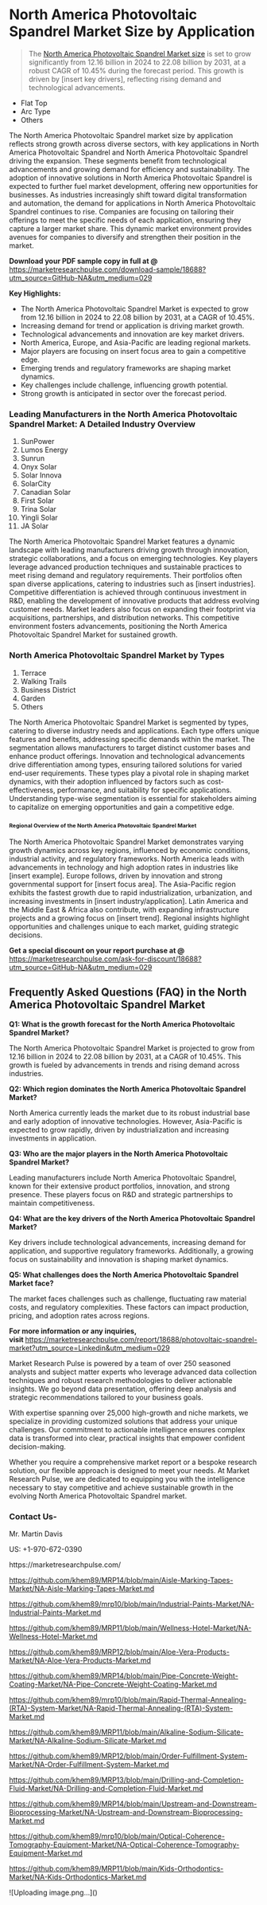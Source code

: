 <h1>North America Photovoltaic Spandrel Market&nbsp;Size by Application</h1><blockquote><p>The <a href="https://marketresearchpulse.com/download-sample/18688?utm_source=GitHub-NA&amp;utm_medium=029">North America Photovoltaic Spandrel Market size</a> is set to grow significantly from 12.16 billion in 2024 to 22.08 billion by 2031, at a robust CAGR of 10.45% during the forecast period. This growth is driven by [insert key drivers], reflecting rising demand and technological advancements.</p></blockquote><ul><li>Flat Top<li> Arc Type<li> Others</li></ul><p>The North America Photovoltaic Spandrel market size by application reflects strong growth across diverse sectors, with key applications in North America Photovoltaic Spandrel and North America Photovoltaic Spandrel driving the expansion. These segments benefit from technological advancements and growing demand for efficiency and sustainability. The adoption of innovative solutions in North America Photovoltaic Spandrel is expected to further fuel market development, offering new opportunities for businesses. As industries increasingly shift toward digital transformation and automation, the demand for applications in North America Photovoltaic Spandrel continues to rise. Companies are focusing on tailoring their offerings to meet the specific needs of each application, ensuring they capture a larger market share. This dynamic market environment provides avenues for companies to diversify and strengthen their position in the market.</p><p><strong>Download your PDF sample copy in full at @ </strong><a href="https://marketresearchpulse.com/download-sample/18688?utm_source=GitHub-NA&amp;utm_medium=029">https://marketresearchpulse.com/download-sample/18688?utm_source=GitHub-NA&amp;utm_medium=029</a></p><p><strong>Key Highlights: </strong></p><ul><li>The North America Photovoltaic Spandrel Market is expected to grow from 12.16 billion in 2024 to 22.08 billion by 2031, at a CAGR of 10.45%.</li><li>Increasing demand for trend or application is driving market growth.</li><li>Technological advancements and innovation are key market drivers.</li><li>North America, Europe, and Asia-Pacific are leading regional markets.</li><li>Major players are focusing on insert focus area to gain a competitive edge.</li><li>Emerging trends and regulatory frameworks are shaping market dynamics.</li><li>Key challenges include challenge, influencing growth potential.</li><li>Strong growth is anticipated in sector over the forecast period.</li></ul><h3>Leading Manufacturers in the North America Photovoltaic Spandrel Market: A Detailed Industry Overview</h3><ol><li>SunPower</li><li>Lumos Energy</li><li>Sunrun</li><li>Onyx Solar</li><li>Solar Innova</li><li>SolarCity</li><li>Canadian Solar</li><li>First Solar</li><li>Trina Solar</li><li>Yingli Solar</li><li>JA Solar</li></ol><div class="flex max-w-full flex-col flex-grow"><div class="min-h-8 text-message flex w-full flex-col items-end gap-2 whitespace-normal break-words [.text-message+&amp;]:mt-5" dir="auto" data-message-author-role="assistant" data-message-id="fd8432e4-4910-450d-b182-61b7bfb0a01f" data-message-model-slug="gpt-4o"><div class="flex w-full flex-col gap-1 empty:hidden first:pt-[3px]"><div class="markdown prose w-full break-words dark:prose-invert light"><p>The North America Photovoltaic Spandrel Market features a dynamic landscape with leading manufacturers driving growth through innovation, strategic collaborations, and a focus on emerging technologies. Key players leverage advanced production techniques and sustainable practices to meet rising demand and regulatory requirements. Their portfolios often span diverse applications, catering to industries such as [insert industries]. Competitive differentiation is achieved through continuous investment in R&amp;D, enabling the development of innovative products that address evolving customer needs. Market leaders also focus on expanding their footprint via acquisitions, partnerships, and distribution networks. This competitive environment fosters advancements, positioning the North America Photovoltaic Spandrel Market for sustained growth.</p></div></div></div></div><h3>North America Photovoltaic Spandrel Market by Types</h3><ol><li>Terrace<li> Walking Trails<li> Business District<li> Garden<li> Others</li></ol><div class="flex max-w-full flex-col flex-grow"><div class="min-h-8 text-message flex w-full flex-col items-end gap-2 whitespace-normal break-words [.text-message+&amp;]:mt-5" dir="auto" data-message-author-role="assistant" data-message-id="084470be-0bb7-4664-bddf-5156b4f41249" data-message-model-slug="gpt-4o-mini"><div class="flex w-full flex-col gap-1 empty:hidden first:pt-[3px]"><div class="markdown prose w-full break-words dark:prose-invert light"><p>The North America Photovoltaic Spandrel Market is segmented by types, catering to diverse industry needs and applications. Each type offers unique features and benefits, addressing specific demands within the market. The segmentation allows manufacturers to target distinct customer bases and enhance product offerings. Innovation and technological advancements drive differentiation among types, ensuring tailored solutions for varied end-user requirements. These types play a pivotal role in shaping market dynamics, with their adoption influenced by factors such as cost-effectiveness, performance, and suitability for specific applications. Understanding type-wise segmentation is essential for stakeholders aiming to capitalize on emerging opportunities and gain a competitive edge.</p></div></div></div></div><h3><span style="font-size: 11px;">Regional Overview of the North America Photovoltaic Spandrel Market</span></h3><div class="flex max-w-full flex-col flex-grow"><div class="min-h-8 text-message flex w-full flex-col items-end gap-2 whitespace-normal break-words [.text-message+&amp;]:mt-5" dir="auto" data-message-author-role="assistant" data-message-id="e9038762-ce64-4e30-91c9-9bd413514231" data-message-model-slug="gpt-4o-mini"><div class="flex w-full flex-col gap-1 empty:hidden first:pt-[3px]"><div class="markdown prose w-full break-words dark:prose-invert light"><p>The North America Photovoltaic Spandrel Market demonstrates varying growth dynamics across key regions, influenced by economic conditions, industrial activity, and regulatory frameworks. North America leads with advancements in technology and high adoption rates in industries like [insert example]. Europe follows, driven by innovation and strong governmental support for [insert focus area]. The Asia-Pacific region exhibits the fastest growth due to rapid industrialization, urbanization, and increasing investments in [insert industry/application]. Latin America and the Middle East &amp; Africa also contribute, with expanding infrastructure projects and a growing focus on [insert trend]. Regional insights highlight opportunities and challenges unique to each market, guiding strategic decisions.</p></div></div></div></div><p><strong>Get a special discount on your report purchase at @ </strong><a href="https://marketresearchpulse.com/ask-for-discount/18688?utm_source=GitHub-NA&amp;utm_medium=029">https://marketresearchpulse.com/ask-for-discount/18688?utm_source=GitHub-NA&amp;utm_medium=029</a></p><h2>Frequently Asked Questions (FAQ) in the North America Photovoltaic Spandrel Market</h2><p><strong>Q1: What is the growth forecast for the North America Photovoltaic Spandrel Market?</strong></p><p>The North America Photovoltaic Spandrel Market is projected to grow from 12.16 billion in 2024 to 22.08 billion by 2031, at a CAGR of 10.45%. This growth is fueled by advancements in trends and rising demand across industries.</p><p><strong>Q2: Which region dominates the North America Photovoltaic Spandrel Market?</strong></p><p>North America currently leads the market due to its robust industrial base and early adoption of innovative technologies. However, Asia-Pacific is expected to grow rapidly, driven by industrialization and increasing investments in application.</p><p><strong>Q3: Who are the major players in the North America Photovoltaic Spandrel Market?</strong></p><p>Leading manufacturers include North America Photovoltaic Spandrel, known for their extensive product portfolios, innovation, and strong presence. These players focus on R&amp;D and strategic partnerships to maintain competitiveness.</p><p><strong>Q4: What are the key drivers of the North America Photovoltaic Spandrel Market?</strong></p><p>Key drivers include technological advancements, increasing demand for application, and supportive regulatory frameworks. Additionally, a growing focus on sustainability and innovation is shaping market dynamics.</p><p><strong>Q5: What challenges does the North America Photovoltaic Spandrel Market face?</strong></p><p>The market faces challenges such as challenge, fluctuating raw material costs, and regulatory complexities. These factors can impact production, pricing, and adoption rates across regions.</p><p><strong>For more information or any inquiries, visit&nbsp;</strong><a href="https://marketresearchpulse.com/report/18688/photovoltaic-spandrel-market?utm_source=Linkedin&utm_medium=029">https://marketresearchpulse.com/report/18688/photovoltaic-spandrel-market?utm_source=Linkedin&utm_medium=029</a></p><p>Market Research Pulse is powered by a team of over 250 seasoned analysts and subject matter experts who leverage advanced data collection techniques and robust research methodologies to deliver actionable insights. We go beyond data presentation, offering deep analysis and strategic recommendations tailored to your business goals.</p><p>With expertise spanning over 25,000 high-growth and niche markets, we specialize in providing customized solutions that address your unique challenges. Our commitment to actionable intelligence ensures complex data is transformed into clear, practical insights that empower confident decision-making.</p><p>Whether you require a comprehensive market report or a bespoke research solution, our flexible approach is designed to meet your needs. At Market Research Pulse, we are dedicated to equipping you with the intelligence necessary to stay competitive and achieve sustainable growth in the evolving North America Photovoltaic Spandrel market.</p><h3><strong>Contact Us-</strong></h3><p>Mr. Martin Davis</p><p>US: +1-970-672-0390</p><p>https://marketresearchpulse.com/</p><p><a href="https://github.com/khem89/MRP14/blob/main/Aisle-Marking-Tapes-Market/NA-Aisle-Marking-Tapes-Market.md">https://github.com/khem89/MRP14/blob/main/Aisle-Marking-Tapes-Market/NA-Aisle-Marking-Tapes-Market.md</a></p><p><a href="https://github.com/khem89/mrp10/blob/main/Industrial-Paints-Market/NA-Industrial-Paints-Market.md">https://github.com/khem89/mrp10/blob/main/Industrial-Paints-Market/NA-Industrial-Paints-Market.md</a></p><p><a href="https://github.com/khem89/MRP11/blob/main/Wellness-Hotel-Market/NA-Wellness-Hotel-Market.md">https://github.com/khem89/MRP11/blob/main/Wellness-Hotel-Market/NA-Wellness-Hotel-Market.md</a></p><p><a href="https://github.com/khem89/MRP12/blob/main/Aloe-Vera-Products-Market/NA-Aloe-Vera-Products-Market.md">https://github.com/khem89/MRP12/blob/main/Aloe-Vera-Products-Market/NA-Aloe-Vera-Products-Market.md</a></p><p><a href="https://github.com/khem89/MRP14/blob/main/Pipe-Concrete-Weight-Coating-Market/NA-Pipe-Concrete-Weight-Coating-Market.md">https://github.com/khem89/MRP14/blob/main/Pipe-Concrete-Weight-Coating-Market/NA-Pipe-Concrete-Weight-Coating-Market.md</a></p><p><a href="https://github.com/khem89/mrp10/blob/main/Rapid-Thermal-Annealing-(RTA)-System-Market/NA-Rapid-Thermal-Annealing-(RTA)-System-Market.md">https://github.com/khem89/mrp10/blob/main/Rapid-Thermal-Annealing-(RTA)-System-Market/NA-Rapid-Thermal-Annealing-(RTA)-System-Market.md</a></p><p><a href="https://github.com/khem89/MRP11/blob/main/Alkaline-Sodium-Silicate-Market/NA-Alkaline-Sodium-Silicate-Market.md">https://github.com/khem89/MRP11/blob/main/Alkaline-Sodium-Silicate-Market/NA-Alkaline-Sodium-Silicate-Market.md</a></p><p><a href="https://github.com/khem89/MRP12/blob/main/Order-Fulfillment-System-Market/NA-Order-Fulfillment-System-Market.md">https://github.com/khem89/MRP12/blob/main/Order-Fulfillment-System-Market/NA-Order-Fulfillment-System-Market.md</a></p><p><a href="https://github.com/khem89/MRP13/blob/main/Drilling-and-Completion-Fluid-Market/NA-Drilling-and-Completion-Fluid-Market.md">https://github.com/khem89/MRP13/blob/main/Drilling-and-Completion-Fluid-Market/NA-Drilling-and-Completion-Fluid-Market.md</a></p><p><a href="https://github.com/khem89/MRP14/blob/main/Upstream-and-Downstream-Bioprocessing-Market/NA-Upstream-and-Downstream-Bioprocessing-Market.md">https://github.com/khem89/MRP14/blob/main/Upstream-and-Downstream-Bioprocessing-Market/NA-Upstream-and-Downstream-Bioprocessing-Market.md</a></p><p><a href="https://github.com/khem89/mrp10/blob/main/Optical-Coherence-Tomography-Equipment-Market/NA-Optical-Coherence-Tomography-Equipment-Market.md">https://github.com/khem89/mrp10/blob/main/Optical-Coherence-Tomography-Equipment-Market/NA-Optical-Coherence-Tomography-Equipment-Market.md</a></p><p><a href="https://github.com/khem89/MRP11/blob/main/Kids-Orthodontics-Market/NA-Kids-Orthodontics-Market.md">https://github.com/khem89/MRP11/blob/main/Kids-Orthodontics-Market/NA-Kids-Orthodontics-Market.md</a></p>
![Uploading image.png…]()
